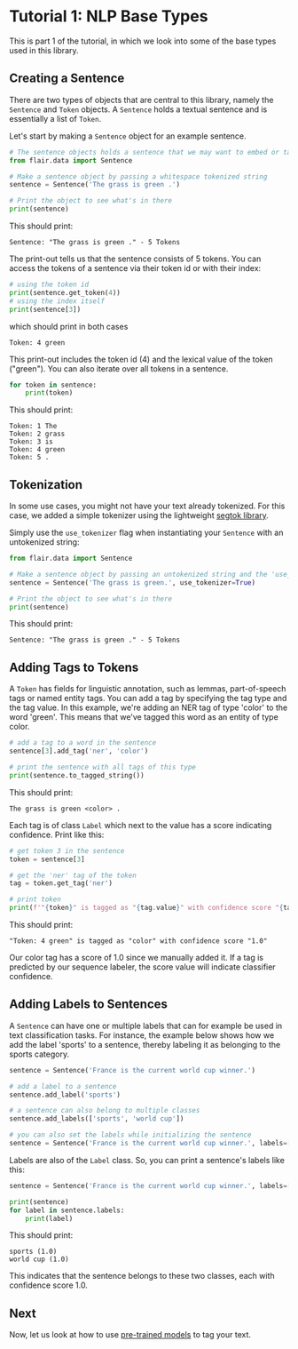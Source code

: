 # Tutorial 1: NLP Base Types

This is part 1 of the tutorial, in which we look into some of the base types used in this library.

## Creating a Sentence

There are two types of objects that are central to this library, namely the `Sentence` and `Token` objects. A
`Sentence` holds a textual sentence and is essentially a list of `Token`.

Let's start by making a `Sentence` object for an example sentence.

```python
# The sentence objects holds a sentence that we may want to embed or tag
from flair.data import Sentence

# Make a sentence object by passing a whitespace tokenized string
sentence = Sentence('The grass is green .')

# Print the object to see what's in there
print(sentence)
```

This should print:

```console
Sentence: "The grass is green ." - 5 Tokens
```

The print-out tells us that the sentence consists of 5 tokens.
You can access the tokens of a sentence via their token id or with their index:

```python
# using the token id
print(sentence.get_token(4))
# using the index itself
print(sentence[3])
```

which should print in both cases

```console
Token: 4 green
```

This print-out includes the token id (4) and the lexical value of the token ("green"). You can also iterate over all
tokens in a sentence.

```python
for token in sentence:
    print(token)
```

This should print:

```console
Token: 1 The
Token: 2 grass
Token: 3 is
Token: 4 green
Token: 5 .
```

## Tokenization

In some use cases, you might not have your text already tokenized. For this case, we added a simple tokenizer using the
lightweight [segtok library](https://pypi.org/project/segtok/).

Simply use the `use_tokenizer` flag when instantiating your `Sentence` with an untokenized string:

```python
from flair.data import Sentence

# Make a sentence object by passing an untokenized string and the 'use_tokenizer' flag
sentence = Sentence('The grass is green.', use_tokenizer=True)

# Print the object to see what's in there
print(sentence)
```

This should print:

```console
Sentence: "The grass is green ." - 5 Tokens
```

## Adding Tags to Tokens

A `Token` has fields for linguistic annotation, such as lemmas, part-of-speech tags or named entity tags. You can
add a tag by specifying the tag type and the tag value. In this example, we're adding an NER tag of type 'color' to
the word 'green'. This means that we've tagged this word as an entity of type color.

```python
# add a tag to a word in the sentence
sentence[3].add_tag('ner', 'color')

# print the sentence with all tags of this type
print(sentence.to_tagged_string())
```

This should print:

```console
The grass is green <color> .
```

Each tag is of class `Label` which next to the value has a score indicating confidence. Print like this: 

```python
# get token 3 in the sentence 
token = sentence[3]

# get the 'ner' tag of the token
tag = token.get_tag('ner')

# print token
print(f'"{token}" is tagged as "{tag.value}" with confidence score "{tag.score}"')
```

This should print:

```console
"Token: 4 green" is tagged as "color" with confidence score "1.0"
```

Our color tag has a score of 1.0 since we manually added it. If a tag is predicted by our
sequence labeler, the score value will indicate classifier confidence.

## Adding Labels to Sentences

A `Sentence` can have one or multiple labels that can for example be used in text classification tasks.
For instance, the example below shows how we add the label 'sports' to a sentence, thereby labeling it
as belonging to the sports category.

```python
sentence = Sentence('France is the current world cup winner.')

# add a label to a sentence
sentence.add_label('sports')

# a sentence can also belong to multiple classes
sentence.add_labels(['sports', 'world cup'])

# you can also set the labels while initializing the sentence
sentence = Sentence('France is the current world cup winner.', labels=['sports', 'world cup'])
```

Labels are also of the `Label` class. So, you can print a sentence's labels like this: 

```python
sentence = Sentence('France is the current world cup winner.', labels=['sports', 'world cup'])

print(sentence)
for label in sentence.labels:
    print(label)
```

This should print:

```console
sports (1.0)
world cup (1.0)
```

This indicates that the sentence belongs to these two classes, each with confidence score 1.0.

## Next

Now, let us look at how to use [pre-trained models](/resources/docs/TUTORIAL_2_TAGGING.md) to tag your text.
